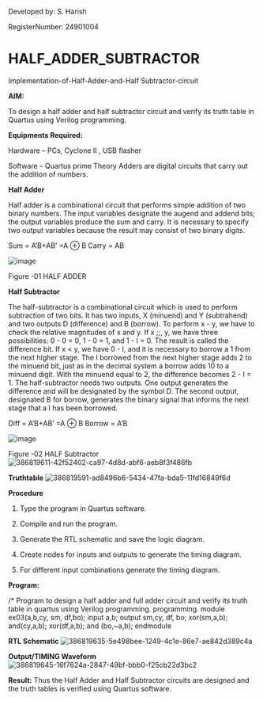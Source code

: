 
Developed by: S. Harish


RegisterNumber: 24901004

# HALF_ADDER_SUBTRACTOR

Implementation-of-Half-Adder-and-Half Subtractor-circuit

**AIM:**

To design a half adder and half subtractor circuit and verify its truth table in Quartus using Verilog programming.

**Equipments Required:**

Hardware – PCs, Cyclone II , USB flasher 

Software – Quartus prime Theory Adders are digital circuits that carry out the addition of numbers.

**Half Adder**

Half adder is a combinational circuit that performs simple addition of two binary numbers. The input variables designate the augend and addend bits; the output variables produce the sum and carry. It is necessary to specify two output variables because the result may consist of two binary digits.

Sum = A’B+AB’ =A ⊕ B Carry = AB

![image](https://github.com/naavaneetha/HALF_ADDER_SUBTRACTOR/assets/154305477/bd4a0b2c-cdbc-4184-ab08-81578f121e1f)

Figure -01 HALF ADDER

**Half Subtractor**

The half-subtractor is a combinational circuit which is used to perform subtraction of two bits. It has two inputs, X (minuend) and Y (subtrahend) and two outputs D (difference) and B (borrow). To perform x - y, we have to check the relative magnitudes of x and y. If x ;;, y, we have three possibilities: 0 - 0 = 0, 1 - 0 = 1, and 1 - I = 0. The result is called the difference bit. If x < y, we have 0 - I, and it is necessary to borrow a 1 from the next higher stage. The I borrowed from the next higher stage adds 2 to the minuend bit, just as in the decimal system a borrow adds 10 to a minuend digit. With the minuend equal to 2, the difference becomes 2 - I = 1. The half-subtractor needs two outputs. One output generates the difference and will be designated by the symbol D. The second output, designated B for borrow, generates the binary signal that informs the next stage that a I has been borrowed. 

Diff = A’B+AB’ =A ⊕ B
Borrow = A’B

 ![image](https://github.com/naavaneetha/HALF_ADDER_SUBTRACTOR/assets/154305477/d76b099c-513f-4e7c-843a-e2fd028a531a)

Figure -02 HALF Subtractor
![386819611-42f52402-ca97-4d8d-abf6-aeb8f3f486fb](https://github.com/user-attachments/assets/309418a1-4d79-4dce-b4ef-cabc70fc94fb)

**Truthtable**
![386819591-ad8496b6-5434-47fa-bda5-11fd16849f6d](https://github.com/user-attachments/assets/2c47db4f-fef9-475e-976c-6ab2a4abec23)

**Procedure**

1.	Type the program in Quartus software.

2.	Compile and run the program.

3.	Generate the RTL schematic and save the logic diagram.

4.	Create nodes for inputs and outputs to generate the timing diagram.

5.	For different input combinations generate the timing diagram.


**Program:**

/* Program to design a half adder and full adder circuit and verify its truth table in quartus using Verilog programming.
programming. module ex03(a,b,cy, sm, df,bo); input a,b; output sm,cy, df, bo; xor(sm,a,b); and(cy,a,b); xor(df,a,b); and (bo,~a,b); endmodule


**RTL Schematic**
![386819635-5e498bee-1249-4c1e-86e7-ae842d389c4a](https://github.com/user-attachments/assets/91b90c51-43b4-45a5-aa0d-4ec435800f61)

**Output/TIMING Waveform**
![386819645-16f7624a-2847-49bf-bbb0-f25cb22d3bc2](https://github.com/user-attachments/assets/319f3a36-16e0-4246-81fb-66ffc6c31ca2)

**Result:**
Thus the Half Adder and Half Subtractor circuits are designed and the truth tables is verified using Quartus software.
